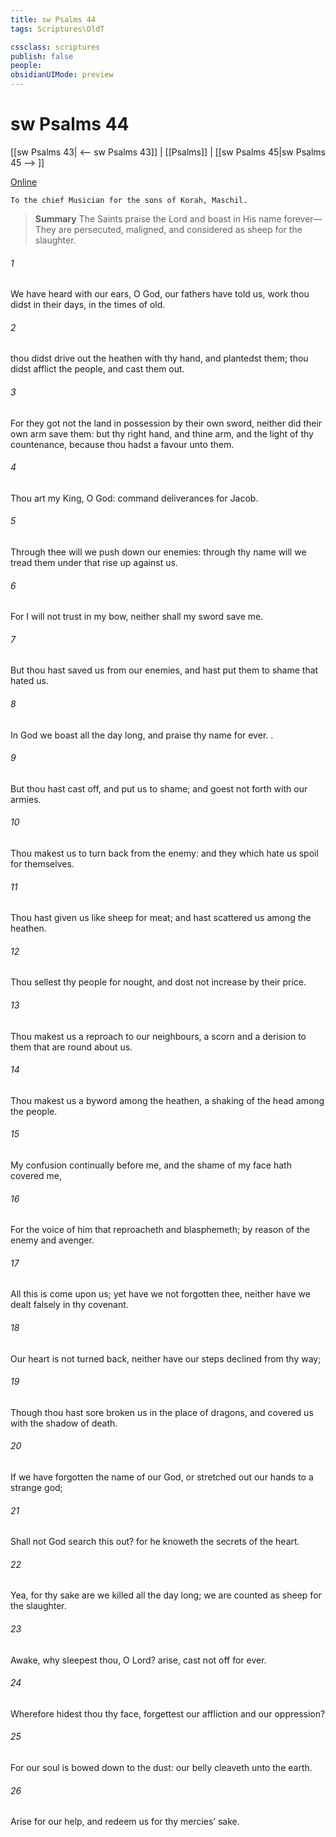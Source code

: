 ```yaml
---
title: sw Psalms 44
tags: Scriptures\OldT

cssclass: scriptures
publish: false
people:
obsidianUIMode: preview
---
```


# sw Psalms 44
[[sw Psalms 43| <-- sw Psalms 43]] | [[Psalms]] | [[sw Psalms 45|sw Psalms 45 --> ]]

[Online](https://churchofjesuschrist.org/study/scriptures/ot/ps/44?lang=eng)

```
To the chief Musician for the sons of Korah, Maschil.
```

> __Summary__
The Saints praise the Lord and boast in His name forever—They are persecuted, maligned, and considered as sheep for the slaughter.

###### 1 
We have heard with our ears, O God, our fathers have told us,  work thou didst in their days, in the times of old.

###### 2 
 thou didst drive out the heathen with thy hand, and plantedst them;  thou didst afflict the people, and cast them out.

###### 3 
For they got not the land in possession by their own sword, neither did their own arm save them: but thy right hand, and thine arm, and the light of thy countenance, because thou hadst a favour unto them.

###### 4 
Thou art my King, O God: command deliverances for Jacob.

###### 5 
Through thee will we push down our enemies: through thy name will we tread them under that rise up against us.

###### 6 
For I will not trust in my bow, neither shall my sword save me.

###### 7 
But thou hast saved us from our enemies, and hast put them to shame that hated us.

###### 8 
In God we boast all the day long, and praise thy name for ever. .

###### 9 
But thou hast cast off, and put us to shame; and goest not forth with our armies.

###### 10 
Thou makest us to turn back from the enemy: and they which hate us spoil for themselves.

###### 11 
Thou hast given us like sheep  for meat; and hast scattered us among the heathen.

###### 12 
Thou sellest thy people for nought, and dost not increase  by their price.

###### 13 
Thou makest us a reproach to our neighbours, a scorn and a derision to them that are round about us.

###### 14 
Thou makest us a byword among the heathen, a shaking of the head among the people.

###### 15 
My confusion  continually before me, and the shame of my face hath covered me,

###### 16 
For the voice of him that reproacheth and blasphemeth; by reason of the enemy and avenger.

###### 17 
All this is come upon us; yet have we not forgotten thee, neither have we dealt falsely in thy covenant.

###### 18 
Our heart is not turned back, neither have our steps declined from thy way;

###### 19 
Though thou hast sore broken us in the place of dragons, and covered us with the shadow of death.

###### 20 
If we have forgotten the name of our God, or stretched out our hands to a strange god;

###### 21 
Shall not God search this out? for he knoweth the secrets of the heart.

###### 22 
Yea, for thy sake are we killed all the day long; we are counted as sheep for the slaughter.

###### 23 
Awake, why sleepest thou, O Lord? arise, cast  not off for ever.

###### 24 
Wherefore hidest thou thy face,  forgettest our affliction and our oppression?

###### 25 
For our soul is bowed down to the dust: our belly cleaveth unto the earth.

###### 26 
Arise for our help, and redeem us for thy mercies’ sake.

